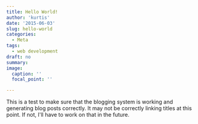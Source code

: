 ```yaml
---
title: Hello World!
author: 'kurtis'
date: '2015-06-03'
slug: hello-world
categories:
  - Meta
tags:
  - web development
draft: no
summary:
image:
  caption: ''
  focal_point: ''

---
```


This is a test to make sure that the blogging system is working and generating blog posts correctly. It may not be correctly linking titles at this point. If not, I'll have to work on that in the future. 
